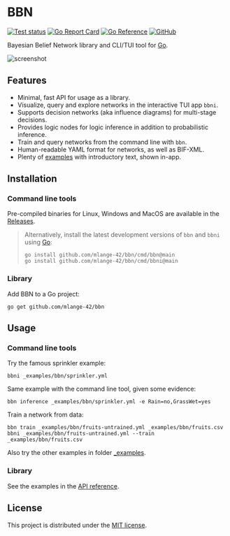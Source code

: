 # BBN

[![Test status](https://img.shields.io/github/actions/workflow/status/mlange-42/bbn/tests.yml?branch=main&label=Tests&logo=github)](https://github.com/mlange-42/bbn/actions/workflows/tests.yml)
[![Go Report Card](https://goreportcard.com/badge/github.com/mlange-42/bbn)](https://goreportcard.com/report/github.com/mlange-42/bbn)
[![Go Reference](https://img.shields.io/badge/reference-%23007D9C?logo=go&logoColor=white&labelColor=gray)](https://pkg.go.dev/github.com/mlange-42/bbn)
[![GitHub](https://img.shields.io/badge/github-repo-blue?logo=github)](https://github.com/mlange-42/bbn)

Bayesian Belief Network library and CLI/TUI tool for [Go](https://go.dev).

![screenshot](https://github.com/mlange-42/bbn/assets/44003176/d81e9225-4480-4e37-a8c0-08ccb02cfe73)

## Features

* Minimal, fast API for usage as a library.
* Visualize, query and explore networks in the interactive TUI app `bbni`.
* Supports decision networks (aka influence diagrams) for multi-stage decisions.
* Provides logic nodes for logic inference in addition to probabilistic inference.
* Train and query networks from the command line with `bbn`.
* Human-readable YAML format for networks, as well as BIF-XML.
* Plenty of [examples](https://github.com/mlange-42/bbn/tree/main/_examples) with introductory text, shown in-app.

## Installation

### Command line tools

Pre-compiled binaries for Linux, Windows and MacOS are available in the
[Releases](https://github.com/mlange-42/bbn/releases).

> Alternatively, install the latest development versions of `bbn` and `bbni` using [Go](https://go.dev):
> ```shell
> go install github.com/mlange-42/bbn/cmd/bbn@main
> go install github.com/mlange-42/bbn/cmd/bbni@main
> ```

### Library

Add BBN to a Go project:

```
go get github.com/mlange-42/bbn
```

## Usage

### Command line tools

Try the famous sprinkler example:

```
bbni _examples/bbn/sprinkler.yml
```

Same example with the command line tool, given some evidence:

```
bbn inference _examples/bbn/sprinkler.yml -e Rain=no,GrassWet=yes
```

Train a network from data:

```
bbn train _examples/bbn/fruits-untrained.yml _examples/bbn/fruits.csv
bbni _examples/bbn/fruits-untrained.yml --train _examples/bbn/fruits.csv
```

Also try the other examples in folder [_examples](https://github.com/mlange-42/bbn/tree/main/_examples).

### Library

See the examples in the [API reference](https://pkg.go.dev/github.com/mlange-42/bbn).

## License

This project is distributed under the [MIT license](./LICENSE).
